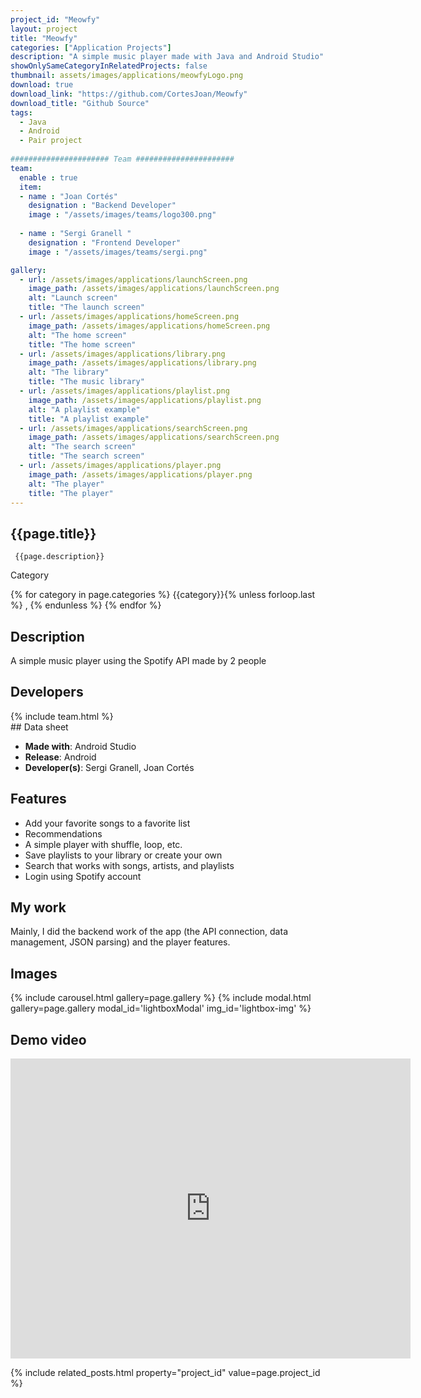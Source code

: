 ```yaml
---
project_id: "Meowfy"
layout: project
title: "Meowfy"
categories: ["Application Projects"]
description: "A simple music player made with Java and Android Studio"
showOnlySameCategoryInRelatedProjects: false
thumbnail: assets/images/applications/meowfyLogo.png
download: true
download_link: "https://github.com/CortesJoan/Meowfy"
download_title: "Github Source"
tags:
  - Java
  - Android
  - Pair project
 
###################### Team ######################
team:
  enable : true
  item:
  - name : "Joan Cortés"
    designation : "Backend Developer"
    image : "/assets/images/teams/logo300.png"
    
  - name : "Sergi Granell "
    designation : "Frontend Developer"
    image : "/assets/images/teams/sergi.png"

gallery:
  - url: /assets/images/applications/launchScreen.png
    image_path: /assets/images/applications/launchScreen.png
    alt: "Launch screen"
    title: "The launch screen"
  - url: /assets/images/applications/homeScreen.png
    image_path: /assets/images/applications/homeScreen.png
    alt: "The home screen"
    title: "The home screen"
  - url: /assets/images/applications/library.png
    image_path: /assets/images/applications/library.png
    alt: "The library"
    title: "The music library"
  - url: /assets/images/applications/playlist.png
    image_path: /assets/images/applications/playlist.png
    alt: "A playlist example"
    title: "A playlist example"
  - url: /assets/images/applications/searchScreen.png
    image_path: /assets/images/applications/searchScreen.png
    alt: "The search screen"
    title: "The search screen"
  - url: /assets/images/applications/player.png
    image_path: /assets/images/applications/player.png
    alt: "The player"
    title: "The player"          
---
```


<div class="col-lg-8 text-center" markdown=1>

## {{page.title}}

     {{page.description}}

</div>

  <div class="col-lg-12 text-center">
   <p class="text-color font-weight-bold mb-2">Category</p>
   <p>{% for category in page.categories %} {{category}}{% unless forloop.last %} , {% endunless %} {% endfor %}</p>
  </div>
 <div class="col-lg-12 text-center" markdown=1>

## Description

A simple music player using the Spotify API made by 2 people
</div>

<div class="col-lg-12 text-center" markdown=1>

## Developers

<div class="col-lg-12 text-center" markdown=1>
{% include team.html %}
</div>
## Data sheet

* **Made with**: Android Studio
* **Release**: Android
* **Developer(s)**: Sergi Granell, Joan Cortés

## Features

* Add your favorite songs to a favorite list
* Recommendations
* A simple player with shuffle, loop, etc.
* Save playlists to your library or create your own
* Search that works with songs, artists, and playlists
* Login using Spotify account

## My work

Mainly, I did the backend work of the app (the API connection, data management, JSON parsing) and the player features.

## Images

 {% include carousel.html gallery=page.gallery %}
 {% include modal.html  gallery=page.gallery modal_id='lightboxModal' img_id='lightbox-img' %}

## Demo video

<div class="col-lg-12 text-center" markdown=1>
 <iframe width="640" height="480" src="https://drive.google.com/file/d/1CcLzuNwkFhcgXEirxSiKj_etGGEm17rS/preview?usp=sharing" frameborder="0" allowfullscreen></iframe>
</div>


</div>

<div class="col-lg-12 text-center" markdown=1>


</div>

{% include related_posts.html property="project_id" value=page.project_id %}
